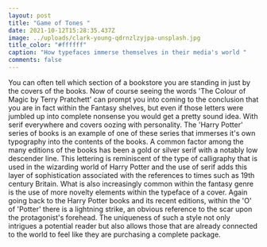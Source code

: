 ```yaml
---
layout: post
title: "Game of Tones "
date: 2021-10-12T15:28:35.437Z
image: ../uploads/clark-young-qdrnzlzyjpa-unsplash.jpg
title_color: "#ffffff"
caption: "How typefaces immerse themselves in their media's world "
comments: false
---
```

You can often tell which section of a bookstore you are standing in just by the covers of the books. Now of course seeing the words 'The Colour of Magic by Terry Pratchett' can prompt you into coming to the conclusion that you are in fact within the Fantasy shelves, but even if those letters were jumbled up into complete nonsense you would get a pretty sound idea. With serif everywhere and covers oozing with personality. The 'Harry Potter' series of books is an example of one of these series that immerses it's own typography into the contents of the books. A common factor among the many editions of the books has been a gold or silver serif with a notably low descender line. This lettering is reminiscent of the type of calligraphy that is used in the wizarding world of Harry Potter and the use of serif adds this layer of sophistication associated with the references to times such as 19th century Britain. What is also increasingly common within the fantasy genre is the use of more novelty elements within the typeface of a cover. Again going back to the Harry Potter books and its recent editions, within the 'O' of 'Potter' there is a lightning strike, an obvious reference to the scar upon the protagonist's forehead. The uniqueness of such a style not only intrigues a potential reader but also allows those that are already connected to the world to feel like they are purchasing a complete package.